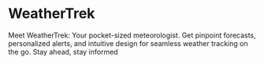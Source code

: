 # WeatherTrek
Meet WeatherTrek: Your pocket-sized meteorologist. Get pinpoint forecasts, personalized alerts, and intuitive design for seamless weather tracking on the go. Stay ahead, stay informed

